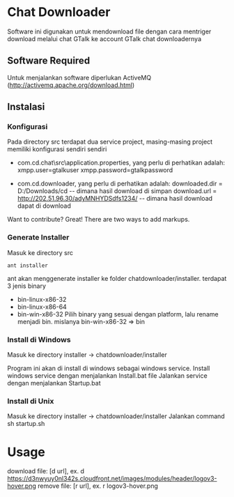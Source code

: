 Chat Downloader
=============

Software ini digunakan untuk mendownload file dengan cara mentriger download melalui chat GTalk ke account GTalk chat downloadernya

Software Required
-------

Untuk menjalankan software diperlukan ActiveMQ (http://activemq.apache.org/download.html)

Instalasi
------------

### Konfigurasi
Pada directory src terdapat dua service project, masing-masing project memiliki konfigurasi sendiri sendiri
* com.cd.chat\src\application.properties, yang perlu di perhatikan adalah:
	xmpp.user=gtalkuser
	xmpp.password=gtalkpassword
	
* com.cd.downloader, yang perlu di perhatikan adalah:
	downloaded.dir = D:/Downloads/cd -- dimana hasil download di simpan
	download.url = http://202.51.96.30/adyMNHYDSdfs1234/ -- dimana hasil download dapat di download

Want to contribute? Great! There are two ways to add markups.

### Generate Installer
Masuk ke directory src

	ant installer
	
ant akan menggenerate installer ke folder chatdownloader/installer. terdapat 3 jenis binary
* bin-linux-x86-32
* bin-linux-x86-64
* bin-win-x86-32
Pilih binary yang sesuai dengan platform, lalu rename menjadi bin. mislanya bin-win-x86-32 => bin

### Install di Windows
Masuk ke directory installer -> chatdownloader/installer

Program ini akan di install di windows sebagai windows service.
Install windows service dengan menjalankan Install.bat file
Jalankan service dengan menjalankan Startup.bat

### Install di Unix
Masuk ke directory installer -> chatdownloader/installer
Jalankan command
	sh startup.sh

Usage
=============
download file: [d url], ex. d https://d3nwyuy0nl342s.cloudfront.net/images/modules/header/logov3-hover.png
remove file: [r url], ex. r logov3-hover.png
